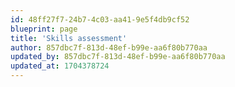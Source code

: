 ```yaml
---
id: 48ff27f7-24b7-4c03-aa41-9e5f4db9cf52
blueprint: page
title: 'Skills assessment'
author: 857dbc7f-813d-48ef-b99e-aa6f80b770aa
updated_by: 857dbc7f-813d-48ef-b99e-aa6f80b770aa
updated_at: 1704378724
---
```

